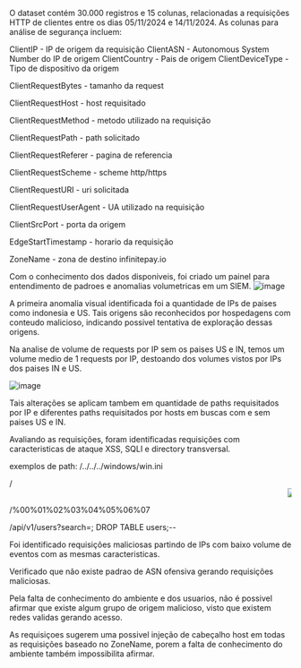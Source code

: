 O dataset contém 30.000 registros e 15 colunas, relacionadas a requisições HTTP de clientes entre os dias 05/11/2024 e 14/11/2024. As colunas para análise de segurança incluem:

ClientIP - IP de origem da requisição
ClientASN -  Autonomous System Number do IP de origem
ClientCountry - Pais de origem
ClientDeviceType - Tipo de dispositivo da origem

ClientRequestBytes - tamanho da request

ClientRequestHost - host requisitado

ClientRequestMethod - metodo utilizado na requisição

ClientRequestPath - path solicitado

ClientRequestReferer - pagina de referencia

ClientRequestScheme - scheme http/https

ClientRequestURI - uri solicitada

ClientRequestUserAgent - UA utilizado na requisição

ClientSrcPort - porta da origem

EdgeStartTimestamp - horario da requisição

ZoneName - zona de destino infinitepay.io


Com o conhecimento dos dados disponiveis, foi criado um painel para entendimento de padroes e anomalias volumetricas em um SIEM.
![image](https://github.com/user-attachments/assets/832cd6ff-05ee-42a8-9e4c-8e5f8db54de6)

A primeira anomalia visual identificada foi a quantidade de IPs de paises como indonesia e US. Tais origens são reconhecidos por hospedagens com conteudo malicioso, indicando possivel tentativa de exploração dessas origens.

Na analise de volume de requests por IP sem os paises US e IN, temos um volume medio de 1 requests por IP, destoando dos volumes vistos por IPs dos paises IN e US.

![image](https://github.com/user-attachments/assets/4c66ed80-0a2f-4163-b0b1-5252defa09f7)

Tais alterações se aplicam tambem em quantidade de paths requisitados por IP e diferentes paths requisitados por hosts em buscas com e sem paises US e IN.

Avaliando as requisições, foram identificadas requisições com caracteristicas de ataque XSS, SQLI e directory transversal.

exemplos de path:
/../../../windows/win.ini

/<marquee><img src=1 onerror=alert(1)></marquee>

/%00%01%02%03%04%05%06%07

/api/v1/users?search=; DROP TABLE users;--


Foi identificado requisições maliciosas partindo de IPs com baixo volume de eventos com as mesmas caracteristicas.

Verificado que não existe padrao de ASN ofensiva gerando requisições maliciosas.

Pela falta de conhecimento do ambiente e dos usuarios, não é possivel afirmar que existe algum grupo de origem malicioso, visto que existem redes validas gerando acesso.

As requisiçoes sugerem uma possivel injeção de cabeçalho host em todas as requisições baseado no ZoneName, porem a falta de conhecimento do ambiente também impossibilita afirmar.


